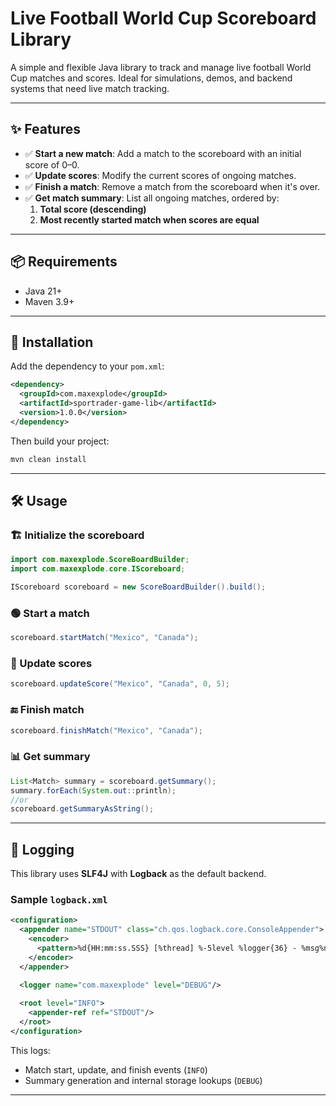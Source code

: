# Live Football World Cup Scoreboard Library

A simple and flexible Java library to track and manage live football World Cup matches and scores. Ideal for simulations, demos, and backend systems that need live match tracking.

---

## ✨ Features

- ✅ **Start a new match**: Add a match to the scoreboard with an initial score of 0–0.
- ✅ **Update scores**: Modify the current scores of ongoing matches.
- ✅ **Finish a match**: Remove a match from the scoreboard when it's over.
- ✅ **Get match summary**: List all ongoing matches, ordered by:
  1. **Total score (descending)**
  2. **Most recently started match when scores are equal**

---

## 📦 Requirements

- Java 21+
- Maven 3.9+

---

## 🚀 Installation

Add the dependency to your `pom.xml`:

```xml
<dependency>
  <groupId>com.maxexplode</groupId>
  <artifactId>sportrader-game-lib</artifactId>
  <version>1.0.0</version>
</dependency>
```

Then build your project:

```bash
mvn clean install
```

---

## 🛠️ Usage

### 🏗 Initialize the scoreboard

```java
import com.maxexplode.ScoreBoardBuilder;
import com.maxexplode.core.IScoreboard;

IScoreboard scoreboard = new ScoreBoardBuilder().build();
```

### 🟢 Start a match

```java
scoreboard.startMatch("Mexico", "Canada");
```

### 🔁 Update scores

```java
scoreboard.updateScore("Mexico", "Canada", 0, 5);
```

### 🔚 Finish match

```java
scoreboard.finishMatch("Mexico", "Canada");
```

### 📊 Get summary

```java
List<Match> summary = scoreboard.getSummary();
summary.forEach(System.out::println);
//or
scoreboard.getSummaryAsString();
```

---

## 📝 Logging

This library uses **SLF4J** with **Logback** as the default backend.

### Sample `logback.xml`

```xml
<configuration>
  <appender name="STDOUT" class="ch.qos.logback.core.ConsoleAppender">
    <encoder>
      <pattern>%d{HH:mm:ss.SSS} [%thread] %-5level %logger{36} - %msg%n</pattern>
    </encoder>
  </appender>
  
  <logger name="com.maxexplode" level="DEBUG"/>

  <root level="INFO">
    <appender-ref ref="STDOUT"/>
  </root>
</configuration>
```

This logs:

- Match start, update, and finish events (`INFO`)
- Summary generation and internal storage lookups (`DEBUG`)

---
